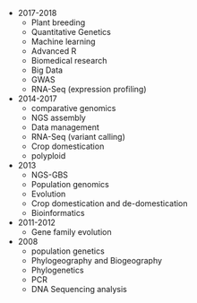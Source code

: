 ﻿* 2017-2018
	* Plant breeding 
	* Quantitative Genetics
	* Machine learning
	* Advanced R 
	* Biomedical research
	* Big Data 
	* GWAS
	* RNA-Seq (expression profiling) 
* 2014-2017
	* comparative genomics
	* NGS assembly
	* Data management
	* RNA-Seq (variant calling)
	* Crop domestication
	* polyploid
* 2013
	* NGS-GBS
	* Population genomics
	* Evolution
	* Crop domestication and de-domestication
	* Bioinformatics
* 2011-2012
	* Gene family evolution
* 2008
	* population genetics
	* Phylogeography and Biogeography
	* Phylogenetics
	* PCR
	* DNA Sequencing analysis
